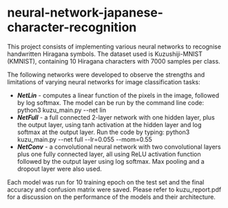 # neural-network-japanese-character-recognition
This project consists of implementing various neural networks to recognise handwritten Hiragana symbols. The dataset used is Kuzushiji-MNIST (KMNIST), containing 10 Hiragana characters with 7000 samples per class.

The following networks were developed to observe the strengths and limitations of varying neural networks for image classification tasks:

- ***NetLin*** - computes a linear function of the pixels in the image, followed by log softmax. The model can be run by the command line code: python3 kuzu_main.py --net lin
- ***NetFull*** - a full connected 2-layer network with one hidden layer, plus the output layer, using tanh activation at the hidden layer and log softmax at the output layer. Run the code by typing: python3 kuzu_main.py --net full --lr=0.055 --mom=0.55
- ***NetConv*** - a convolutional neural network with two convolutional layers plus one fully connected layer, all using ReLU activation function followed by the output layer using log softmax. Max pooling and a dropout layer were also used.

Each model was run for 10 training epoch on the test set and the final accuracy and confusion matrix were saved. Please refer to kuzu_report.pdf for a discussion on the performance of the models and their architecture.   
